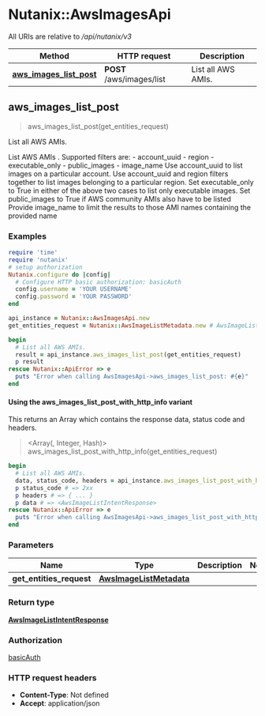 # Nutanix::AwsImagesApi

All URIs are relative to */api/nutanix/v3*

| Method | HTTP request | Description |
| ------ | ------------ | ----------- |
| [**aws_images_list_post**](AwsImagesApi.md#aws_images_list_post) | **POST** /aws/images/list | List all AWS AMIs. |


## aws_images_list_post

> <AwsImageListIntentResponse> aws_images_list_post(get_entities_request)

List all AWS AMIs.

List AWS AMIs . Supported filters are: - account_uuid - region - executable_only - public_images - image_name Use account_uuid to list images on a particular account. Use account_uuid and region filters together to list images belonging to a particular region. Set executable_only to True in either of the above two cases to list only executable images. Set public_images to True if AWS community AMIs also have to be listed Provide image_name to limit the results to those AMI names containing the provided name 

### Examples

```ruby
require 'time'
require 'nutanix'
# setup authorization
Nutanix.configure do |config|
  # Configure HTTP basic authorization: basicAuth
  config.username = 'YOUR USERNAME'
  config.password = 'YOUR PASSWORD'
end

api_instance = Nutanix::AwsImagesApi.new
get_entities_request = Nutanix::AwsImageListMetadata.new # AwsImageListMetadata | 

begin
  # List all AWS AMIs.
  result = api_instance.aws_images_list_post(get_entities_request)
  p result
rescue Nutanix::ApiError => e
  puts "Error when calling AwsImagesApi->aws_images_list_post: #{e}"
end
```

#### Using the aws_images_list_post_with_http_info variant

This returns an Array which contains the response data, status code and headers.

> <Array(<AwsImageListIntentResponse>, Integer, Hash)> aws_images_list_post_with_http_info(get_entities_request)

```ruby
begin
  # List all AWS AMIs.
  data, status_code, headers = api_instance.aws_images_list_post_with_http_info(get_entities_request)
  p status_code # => 2xx
  p headers # => { ... }
  p data # => <AwsImageListIntentResponse>
rescue Nutanix::ApiError => e
  puts "Error when calling AwsImagesApi->aws_images_list_post_with_http_info: #{e}"
end
```

### Parameters

| Name | Type | Description | Notes |
| ---- | ---- | ----------- | ----- |
| **get_entities_request** | [**AwsImageListMetadata**](AwsImageListMetadata.md) |  |  |

### Return type

[**AwsImageListIntentResponse**](AwsImageListIntentResponse.md)

### Authorization

[basicAuth](../README.md#basicAuth)

### HTTP request headers

- **Content-Type**: Not defined
- **Accept**: application/json


